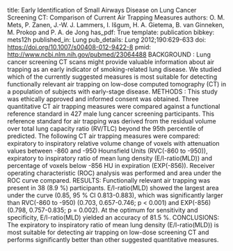 title: Early Identification of Small Airways Disease on Lung Cancer Screening CT: Comparison of Current Air Trapping Measures
authors: O. M. Mets, P. Zanen, J.-W. J. Lammers, I. Išgum, H. A. Gietema, B. van Ginneken, M. Prokop and P. A. de Jong
has_pdf: True
template: publication
bibkey: mets12h
published_in: Lung
pub_details: <i>Lung</i> 2012;190:629-633
doi: https://doi.org/10.1007/s00408-012-9422-8
pmid: http://www.ncbi.nlm.nih.gov/pubmed/23064488
BACKGROUND : Lung cancer screening CT scans might provide valuable information about air trapping as an early indicator of smoking-related lung disease. We studied which of the currently suggested measures is most suitable for detecting functionally relevant air trapping on low-dose computed tomography (CT) in a population of subjects with early-stage disease. METHODS : This study was ethically approved and informed consent was obtained. Three quantitative CT air trapping measures were compared against a functional reference standard in 427 male lung cancer screening participants. This reference standard for air trapping was derived from the residual volume over total lung capacity ratio (RV/TLC) beyond the 95th percentile of predicted. The following CT air trapping measures were compared: expiratory to inspiratory relative volume change of voxels with attenuation values between -860 and -950 Hounsfield Units (RVC(-860 to -950)), expiratory to inspiratory ratio of mean lung density (E/I-ratio(MLD)) and percentage of voxels below -856 HU in expiration (EXP(-856)). Receiver operating characteristic (ROC) analysis was performed and area under the ROC curve compared. RESULTS: Functionally relevant air trapping was present in 38 (8.9 \%) participants. E/I-ratio(MLD) showed the largest area under the curve (0.85, 95 \% CI 0.813-0.883), which was significantly larger than RVC(-860 to -950) (0.703, 0.657-0.746; p < 0.001) and EXP(-856) (0.798, 0.757-0.835; p = 0.002). At the optimum for sensitivity and specificity, E/I-ratio(MLD) yielded an accuracy of 81.5 \%. CONCLUSIONS: The expiratory to inspiratory ratio of mean lung density (E/I-ratio(MLD)) is most suitable for detecting air trapping on low-dose screening CT and performs significantly better than other suggested quantitative measures.

